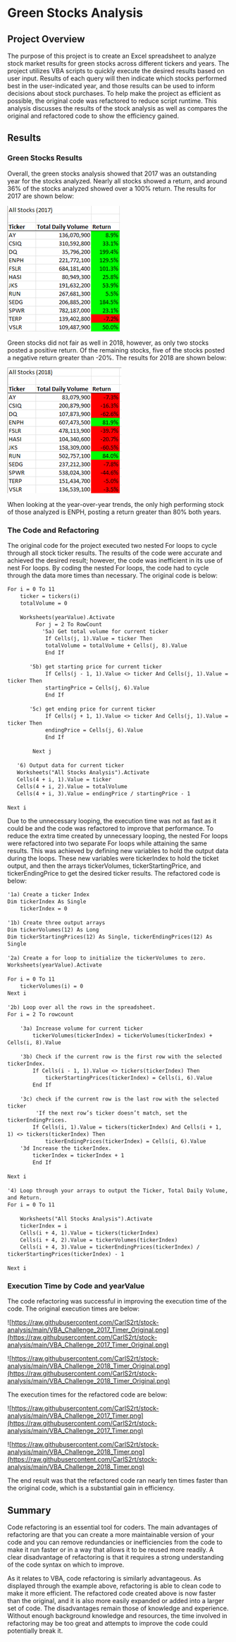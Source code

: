 # Green Stocks Analysis

## Project Overview

The purpose of this project is to create an Excel spreadsheet to analyze stock market results for green stocks across different tickers and years. The project utilizes VBA scripts to quickly execute the desired results based on user input. Results of each query will then indicate which stocks performed best in the user-indicated year, and those results can be used to inform decisions about stock purchases. To help make the project as efficient as possible, the original code was refactored to reduce script runtime. This analysis discusses the results of the stock analysis as well as compares the original and refactored code to show the efficiency gained. 

## Results

### Green Stocks Results

Overall, the green stocks analysis showed that 2017 was an outstanding year for the stocks analyzed. Nearly all stocks showed a return, and around 36% of the stocks analyzed showed over a 100% return. The results for 2017 are shown below:

![](https://raw.githubusercontent.com/CarlS2rt/stock-analysis/main/VBA_Challenge_2017.png)

Green stocks did not fair as well in 2018, however, as only two stocks posted a positive return. Of the remaining stocks, five of the stocks posted a negative return greater than -20%. The results for 2018 are shown below:

![](https://raw.githubusercontent.com/CarlS2rt/stock-analysis/main/VBA_Challenge_2018.png)

When looking at the year-over-year trends, the only high performing stock of those analyzed is ENPH, posting a return greater than 80% both years. 

### The Code and Refactoring

The original code for the project executed two nested For loops to cycle through all stock ticker results. The results of the code were accurate and achieved the desired result; however, the code was inefficient in its use of nest For loops. By coding the nested For loops, the code had to cycle through the data more times than necessary. The original code is below:

```visual basic
For i = 0 To 11
    ticker = tickers(i)
    totalVolume = 0
    
	Worksheets(yearValue).Activate
         For j = 2 To RowCount
           '5a) Get total volume for current ticker
          	If Cells(j, 1).Value = ticker Then
			totalVolume = totalVolume + Cells(j, 8).Value
       		End If
       
       '5b) get starting price for current ticker
       		If Cells(j - 1, 1).Value <> ticker And Cells(j, 1).Value = ticker Then
           	startingPrice = Cells(j, 6).Value
       		End If

       '5c) get ending price for current ticker
       		If Cells(j + 1, 1).Value <> ticker And Cells(j, 1).Value = ticker Then
           	endingPrice = Cells(j, 6).Value
       		End If
       
    	Next j
    
   '6) Output data for current ticker
   Worksheets("All Stocks Analysis").Activate
   Cells(4 + i, 1).Value = ticker
   Cells(4 + i, 2).Value = totalVolume
   Cells(4 + i, 3).Value = endingPrice / startingPrice - 1
   
Next i
```

Due to the unnecessary looping, the execution time was not as fast as it could be and the code was refactored to improve that performance. To reduce the extra time created by unnecessary looping, the nested For loops were refactored into two separate For loops while attaining the same results. This was achieved by defining new variables to hold the output data during the loops. These new variables were tickerIndex to hold the ticket output, and then the arrays tickerVolumes, tickerStartingPrice, and tickerEndingPrice to get the desired ticker results. The refactored code is below:

```vbscript
'1a) Create a ticker Index
Dim tickerIndex As Single
    tickerIndex = 0
    
'1b) Create three output arrays
Dim tickerVolumes(12) As Long
Dim tickerStartingPrices(12) As Single, tickerEndingPrices(12) As Single

'2a) Create a for loop to initialize the tickerVolumes to zero.
Worksheets(yearValue).Activate

For i = 0 To 11
	tickerVolumes(i) = 0
Next i

'2b) Loop over all the rows in the spreadsheet.
For i = 2 To rowcount

    '3a) Increase volume for current ticker
        tickerVolumes(tickerIndex) = tickerVolumes(tickerIndex) + Cells(i, 8).Value
          
    '3b) Check if the current row is the first row with the selected tickerIndex.
        If Cells(i - 1, 1).Value <> tickers(tickerIndex) Then
            tickerStartingPrices(tickerIndex) = Cells(i, 6).Value
        End If
                
    '3c) check if the current row is the last row with the selected ticker
         'If the next row’s ticker doesn’t match, set the tickerEndingPrices.
        If Cells(i, 1).Value = tickers(tickerIndex) And Cells(i + 1, 1) <> tickers(tickerIndex) Then
            tickerEndingPrices(tickerIndex) = Cells(i, 6).Value
	'3d Increase the tickerIndex.
        tickerIndex = tickerIndex + 1
        End If

Next i

'4) Loop through your arrays to output the Ticker, Total Daily Volume, and Return.
For i = 0 To 11
    
    Worksheets("All Stocks Analysis").Activate
    tickerIndex = i
    Cells(i + 4, 1).Value = tickers(tickerIndex)
    Cells(i + 4, 2).Value = tickerVolumes(tickerIndex)
    Cells(i + 4, 3).Value = tickerEndingPrices(tickerIndex) / tickerStartingPrices(tickerIndex) - 1

Next i 
```

### Execution Time by Code and yearValue

The code refactoring was successful in improving the execution time of the code. The original execution times are below:

![https://raw.githubusercontent.com/CarlS2rt/stock-analysis/main/VBA_Challenge_2017_Timer_Original.png](https://raw.githubusercontent.com/CarlS2rt/stock-analysis/main/VBA_Challenge_2017_Timer_Original.png)

![https://raw.githubusercontent.com/CarlS2rt/stock-analysis/main/VBA_Challenge_2018_Timer_Original.png](https://raw.githubusercontent.com/CarlS2rt/stock-analysis/main/VBA_Challenge_2018_Timer_Original.png)

The execution times for the refactored code are below:

![https://raw.githubusercontent.com/CarlS2rt/stock-analysis/main/VBA_Challenge_2017_Timer.png](https://raw.githubusercontent.com/CarlS2rt/stock-analysis/main/VBA_Challenge_2017_Timer.png)

![https://raw.githubusercontent.com/CarlS2rt/stock-analysis/main/VBA_Challenge_2018_Timer.png](https://raw.githubusercontent.com/CarlS2rt/stock-analysis/main/VBA_Challenge_2018_Timer.png)

The end result was that the refactored code ran nearly ten times faster than the original code, which is a substantial gain in efficiency.

## Summary

Code refactoring is an essential tool for coders. The main advantages of refactoring are that you can create a more maintainable version of your code and you can remove redundancies or inefficiencies from the code to make it run faster or in a way that allows it to be reused more readily. A clear disadvantage of refactoring is that it requires a strong understanding of the code syntax on which to improve.

As it relates to VBA, code refactoring is similarly advantageous. As displayed through the example above, refactoring is able to clean code to make it more efficient. The refactored code created above is now faster than the original, and it is also more easily expanded or added into a larger set of code. The disadvantages remain those of knowledge and experience. Without enough background knowledge and resources, the time involved in refactoring may be too great and attempts to improve the code could potentially break it. 
